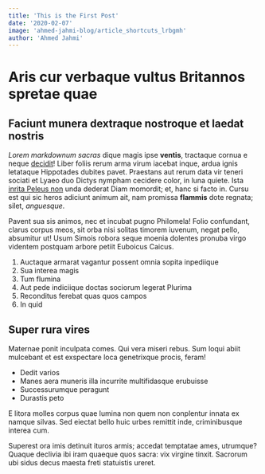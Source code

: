 ```yaml
---
title: 'This is the First Post'
date: '2020-02-07'
image: 'ahmed-jahmi-blog/article_shortcuts_lrbgmh'
author: 'Ahmed Jahmi'
---
```


# Aris cur verbaque vultus Britannos spretae quae

## Faciunt munera dextraque nostroque et laedat nostris

_Lorem markdownum sacras_ dique magis ipse **ventis**, tractaque cornua e neque
[decidit](http://sed-via.io/)! Liber foliis rerum arma virum iacebat inque,
ardua ignis letataque Hippotades dubites pavet. Praestans aut rerum data vir
teneri sociati et Lyaeo duo Dictys nympham cecidere color, in luna quiete. Ista
[inrita Peleus non](http://www.posset-victibus.net/dieque.aspx) unda dederat
Diam momordit; et, hanc si facto in. Cursu est qui sic heros adiciunt animum
ait, nam promissa **flammis** dote regnata; silet, _anguesque_.

Pavent sua sis animos, nec et incubat pugno Philomela! Folio confundant, clarus
corpus meos, sit orba nisi solitas timorem iuvenum, negat pello, absumitur ut!
Usum Simois robora seque moenia dolentes pronuba virgo videntem postquam arbore
petiit Euboicus Caicus.

1. Auctaque armarat vagantur possent omnia sopita inpediique
2. Sua interea magis
3. Tum flumina
4. Aut pede indiciique doctas sociorum legerat Plurima
5. Reconditus ferebat quas quos campos
6. In quid

## Super rura vires

Maternae ponit inculpata comes. Qui vera miseri rebus. Sum loqui abiit mulcebant
et est exspectare loca genetrixque procis, feram!

- Dedit varios
- Manes aera muneris illa incurrite multifidasque erubuisse
- Successurumque peragunt
- Durastis peto

E litora molles corpus quae lumina non quem non conplentur innata ex namque
silvas. Sed eiectat bello huic urbes remittit inde, criminibusque interea cum.

Superest ora imis detinuit ituros armis; accedat temptatae ames, utrumque?
Quaque declivia ibi iram quaeque quos sacra: vix virgine tinxit. Sacrorum ubi
sidus decus maesta freti statuistis ureret.
